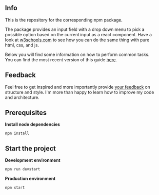 ## Info

This is the repository for the corresponding npm package.

The package provides an input field with a drop down menu to pick a possible option based on the current input as a react component. 
Have a look at [w3schools.com](https://www.w3schools.com/howto/howto_js_autocomplete.asp) to see how you can do the same thing with pure html, css, and js.

Below you will find some information on how to perform common tasks.<br>
You can find the most recent version of this guide [here](https://github.com/facebookincubator/create-react-app/blob/master/packages/react-scripts/template/README.md).

## Feedback
Feel free to get inspired and more importantly provide [your feedback](https://github.com/andrelandgraf/trade-board-frontend/issues) on structure and style. I'm more than happy to learn how to improve my code and architecture.

## Prerequisites

**Install node dependencies**

```
npm install
```

## Start the project

**Development environment**
```bash
npm run devstart
```

**Production environment**
```bash
npm start
```
